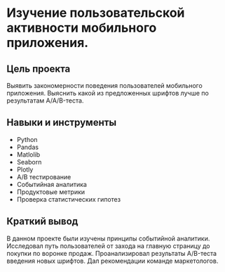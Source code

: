 # Изучение пользовательской активности мобильного приложения.


## Цель проекта

Выявить закономерности поведения пользователей мобильного приложения. Выяснить какой из предложенных шрифтов лучше по результатам A/A/B-теста.

## Навыки и инструменты

- Python
- Pandas
- Matlolib
- Seaborn
- Plotly
- A/B тестирование
- Событийная аналитика
- Продуктовые метрики
- Проверка статистических гипотез

## 

## Краткий вывод

В данном проекте были изучены принципы событийной аналитики. Исследовал путь пользователей от захода на главную страницу до покупки по воронке продаж. Проанализировал результаты A/B-теста введения новых шрифтов. Дал рекомендации команде маркетологов. 
